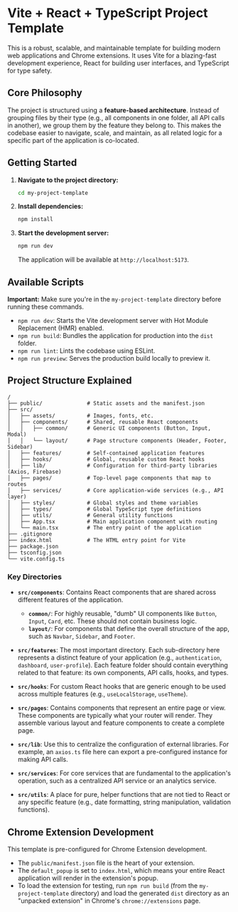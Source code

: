 # Vite + React + TypeScript Project Template

This is a robust, scalable, and maintainable template for building modern web applications and Chrome extensions. It uses Vite for a blazing-fast development experience, React for building user interfaces, and TypeScript for type safety.

## Core Philosophy

The project is structured using a **feature-based architecture**. Instead of grouping files by their type (e.g., all components in one folder, all API calls in another), we group them by the feature they belong to. This makes the codebase easier to navigate, scale, and maintain, as all related logic for a specific part of the application is co-located.

## Getting Started

1.  **Navigate to the project directory:**
    ```bash
    cd my-project-template
    ```
2.  **Install dependencies:**
    ```bash
    npm install
    ```
3.  **Start the development server:**
    ```bash
    npm run dev
    ```
    The application will be available at `http://localhost:5173`.

## Available Scripts

**Important:** Make sure you're in the `my-project-template` directory before running these commands.

-   `npm run dev`: Starts the Vite development server with Hot Module Replacement (HMR) enabled.
-   `npm run build`: Bundles the application for production into the `dist` folder.
-   `npm run lint`: Lints the codebase using ESLint.
-   `npm run preview`: Serves the production build locally to preview it.

## Project Structure Explained

```
/
├── public/              # Static assets and the manifest.json
├── src/
│   ├── assets/          # Images, fonts, etc.
│   ├── components/      # Shared, reusable React components
│   │   ├── common/      # Generic UI components (Button, Input, Modal)
│   │   └── layout/      # Page structure components (Header, Footer, Sidebar)
│   ├── features/        # Self-contained application features
│   ├── hooks/           # Global, reusable custom React hooks
│   ├── lib/             # Configuration for third-party libraries (Axios, Firebase)
│   ├── pages/           # Top-level page components that map to routes
│   ├── services/        # Core application-wide services (e.g., API layer)
│   ├── styles/          # Global styles and theme variables
│   ├── types/           # Global TypeScript type definitions
│   ├── utils/           # General utility functions
│   ├── App.tsx          # Main application component with routing
│   └── main.tsx         # The entry point of the application
├── .gitignore
├── index.html           # The HTML entry point for Vite
├── package.json
├── tsconfig.json
└── vite.config.ts
```

### Key Directories

-   **`src/components`**: Contains React components that are shared across different features of the application.
    -   **`common/`**: For highly reusable, "dumb" UI components like `Button`, `Input`, `Card`, etc. These should not contain business logic.
    -   **`layout/`**: For components that define the overall structure of the app, such as `Navbar`, `Sidebar`, and `Footer`.

-   **`src/features`**: The most important directory. Each sub-directory here represents a distinct feature of your application (e.g., `authentication`, `dashboard`, `user-profile`). Each feature folder should contain everything related to that feature: its own components, API calls, hooks, and types.

-   **`src/hooks`**: For custom React hooks that are generic enough to be used across multiple features (e.g., `useLocalStorage`, `useTheme`).

-   **`src/pages`**: Contains components that represent an entire page or view. These components are typically what your router will render. They assemble various layout and feature components to create a complete page.

-   **`src/lib`**: Use this to centralize the configuration of external libraries. For example, an `axios.ts` file here can export a pre-configured instance for making API calls.

-   **`src/services`**: For core services that are fundamental to the application's operation, such as a centralized API service or an analytics service.

-   **`src/utils`**: A place for pure, helper functions that are not tied to React or any specific feature (e.g., date formatting, string manipulation, validation functions).

## Chrome Extension Development

This template is pre-configured for Chrome Extension development.

-   The `public/manifest.json` file is the heart of your extension.
-   The `default_popup` is set to `index.html`, which means your entire React application will render in the extension's popup.
-   To load the extension for testing, run `npm run build` (from the `my-project-template` directory) and load the generated `dist` directory as an "unpacked extension" in Chrome's `chrome://extensions` page.
